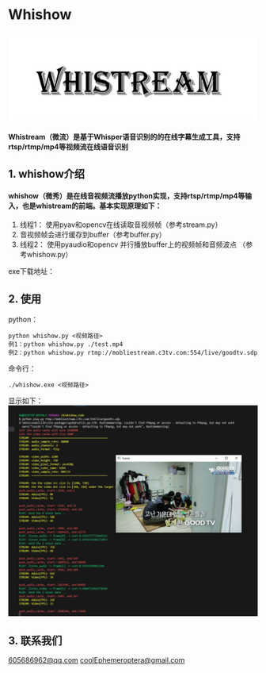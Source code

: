 # Whishow
![avatar](img/img1.png)

#### Whistream（微流）是基于Whisper语音识别的的在线字幕生成工具，支持rtsp/rtmp/mp4等视频流在线语音识别

## 1. whishow介绍
#### whishow（微秀）是在线音视频流播放python实现，支持rtsp/rtmp/mp4等输入，也是whistream的前端。基本实现原理如下：

  1. 线程1： 使用pyav和opencv在线读取音视频帧（参考stream.py）
  2. 音视频帧会进行缓存到buffer（参考buffer.py）
  3. 线程2： 使用pyaudio和opencv 并行播放buffer上的视频帧和音频波点 （参考whishow.py）

exe下载地址：



## 2. 使用

python：

    python whishow.py <视频路径>
    例1：python whishow.py ./test.mp4
    例2：python whishow.py rtmp://mobliestream.c3tv.com:554/live/goodtv.sdp

命令行：

    ./whishow.exe <视频路径>

显示如下：
![avatar](img/img2.png)

## 3. 联系我们
605686962@qq.com
coolEphemeroptera@gmail.com


